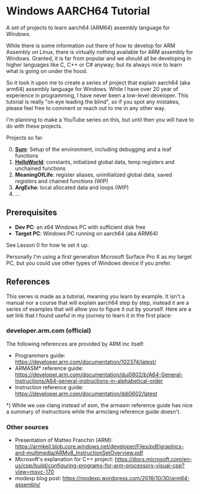 # Windows AARCH64 Tutorial

A set of projects to learn aarch64 (ARM64) assembly language for _Windows_.  

While there is some information out there of how to develop for ARM Assembly on Linux, there is virtually nothing available for ARM assembly for Windows.  Granted, it is far from popular and we should all be developing in higher
languages like C, C++ or C# anyway; but its always nice to learn what is going on under the hood.

So it took it upon me to create a series of project that explain aarch64 (aka arm64) assembly language for Windows.
While I have over 20 year of experience in programming, I have never been a low-level developer.  This tutorial is really "on eye leading the blind", so if you spot any mistakes, please feel free to comment or reach out to me in any other way.

I'm planning to make a YouTube series on this, but until then you will have to do with these projects.

Projects so far:

0. **[Sum](00.%20Sum/)**: Setup of the environment, including debugging and a leaf functions
1. **[HelloWorld](01.%20HelloWorld/)**: constants, initialized global data, temp registers and unchained functions
2. **MeaningOfLife**: register aliases, uninitialized global data, saved registers and chained functions (WIP)
3. **ArgEcho**: local allocated data and loops (WIP)
4. ...

## Prerequisites

* __Dev PC__: an x64 Windows PC with sufficient disk free
* __Target PC__: Windows PC running on aarch64 (aka ARM64)

See Lesson 0 for how te set it up.

Personally I'm using a first generation Microsoft Surface Pro X as my target PC, but you could use other types of Windows device if you prefer.

## References

This series is made as a tutorial, meaning you learn by example.  It isn't a manual nor a course that will explain aarch64 step by step, instead it are a series of examples that will allow you to figure it out by yourself.  Here are a set link that I found useful in my journey to learn it in the first place:

### developer.arm.com (official)

The following references are provided by ARM inc itself:

* Programmers guide: https://developer.arm.com/documentation/102374/latest/
* ARMASM* reference guide: https://developer.arm.com/documentation/dui0802/b/A64-General-Instructions/A64-general-instructions-in-alphabetical-order
* Instruction reference guide: https://developer.arm.com/documentation/ddi0602/latest

*) While we use clang instead of asm, the armasm reference guide has nice a summary of instructions while the armclang reference guide doesn't.

### Other sources

* Presentation of Matteo Franchin (ARM): https://armkeil.blob.core.windows.net/developer/Files/pdf/graphics-and-multimedia/ARMv8_InstructionSetOverview.pdf
* Microsoft's explanation for C++ project: https://docs.microsoft.com/en-us/cpp/build/configuring-programs-for-arm-processors-visual-cpp?view=msvc-170
* modexp blog post: https://modexp.wordpress.com/2018/10/30/arm64-assembly/

